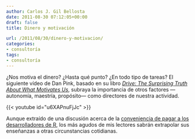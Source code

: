 ```yaml
---
author: Carlos J. Gil Bellosta
date: 2011-08-30 07:12:05+00:00
draft: false
title: Dinero y motivación

url: /2011/08/30/dinero-y-motivacion/
categories:
- consultoría
tags:
- consultoría
---
```


¿Nos motiva el dinero? ¿Hasta qué punto? ¿En todo tipo de tareas? El siguiente vídeo de Dan Pink, basado en su libro _[Drive: The Surprising Truth About What Motivates Us](http://www.danpink.com/drive)_, subraya la importancia de otros factores —autonomía, maestría, propósito— como directores de nuestra actividad.

{{< youtube id="u6XAPnuFjJc" >}}

Aunque extraído de una discusión acerca de la [conveniencia de pagar a los desarrolladores de R](http://www.r-statistics.com/2010/09/open-source-and-money-%E2%80%93-why-paying-r-developers-might-not-always-help-the-project/), los más agudos de mis lectores sabrán extrapolar sus enseñanzas a otras circunstancias cotidianas.
